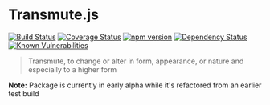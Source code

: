 # Transmute.js

[![Build Status](https://travis-ci.org/transmutejs/core.svg?branch=master)](https://travis-ci.org/transmutejs/core) [![Coverage Status](https://coveralls.io/repos/github/transmutejs/core/badge.svg?branch=master)](https://coveralls.io/github/transmutejs/core?branch=master) [![npm version](https://badge.fury.io/js/transmutejs.svg)](https://www.npmjs.com/package/transmutejs) [![Dependency Status](https://gemnasium.com/badges/github.com/transmutejs/core.svg)](https://gemnasium.com/github.com/transmutejs/core) [![Known Vulnerabilities](https://snyk.io/test/github/transmutejs/core/badge.svg)](https://snyk.io/test/github/transmutejs/core)

> Transmute, to change or alter in form, appearance, or nature and especially to a higher form

**Note:** Package is currently in early alpha while it's refactored from an earlier test build
